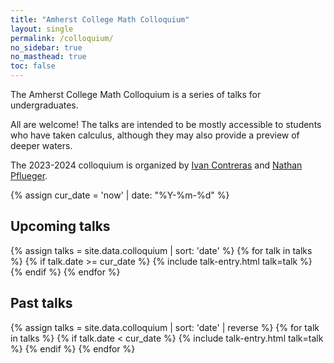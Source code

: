 ```yaml
---
title: "Amherst College Math Colloquium"
layout: single
permalink: /colloquium/
no_sidebar: true
no_masthead: true
toc: false
---
```


<script>
$(document).ready(function() {
  $('.toggle-abstract').click(function() {
    var abstractDiv = $(this).next('.talk-abstract');
    abstractDiv.toggle(); // Toggle visibility

    // Change button text based on visibility
    if (abstractDiv.is(':visible')) {
      $(this).text('Hide Abstract');
    } else {
      $(this).text('Show Abstract');
    }
  });
});
</script>


<style>
.seminar-talk {
  margin-bottom: 20px;
}

.talk-title {
  display: inline-block;
  margin-right: 10px;
}

.toggle-abstract {
  background-color: #007BFF;
  color: white;
  border: none;
  padding: 2px 5px;
  cursor: pointer;
  border-radius: 5px;
}

.toggle-abstract:hover {
  background-color: #0056b3;
}
</style>

The Amherst College Math Colloquium is a series of talks for undergraduates.

All are welcome! The talks are intended to be mostly accessible to students who have taken calculus, although they may also provide a preview of deeper waters. 

The 2023-2024 colloquium is organized by [Ivan Contreras](https://icontreraspalacios.people.amherst.edu/) and [Nathan Pflueger](https://npflueger.github.io).


{% assign cur_date = 'now' | date: "%Y-%m-%d" %}
## Upcoming talks
{% assign talks = site.data.colloquium | sort: 'date' %}
{% for talk in talks %}
  {% if talk.date >= cur_date %} {% include talk-entry.html talk=talk %} {% endif %}
{% endfor %}

## Past talks
{% assign talks = site.data.colloquium | sort: 'date' | reverse %}
{% for talk in talks %}
  {% if talk.date < cur_date %} {% include talk-entry.html talk=talk %} {% endif %}
{% endfor %}

